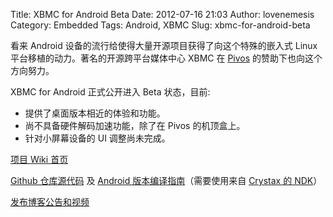 Title: XBMC for Android Beta
Date: 2012-07-16 21:03
Author: lovenemesis
Category: Embedded
Tags: Android, XBMC
Slug: xbmc-for-android-beta

看来 Android 设备的流行给使得大量开源项目获得了向这个特殊的嵌入式 Linux
平台移植的动力。著名的开源跨平台媒体中心 XBMC 在
[Pivos](http://www.pivosgroup.com/) 的赞助下也向这个方向努力。

XBMC for Android 正式公开进入 Beta 状态，目前:

-   提供了桌面版本相近的体验和功能。
-   尚不具备硬件解码加速功能，除了在 Pivos 的机顶盒上。
-   针对小屏幕设备的 UI 调整尚未完成。

[项目 Wiki
首页](http://wiki.xbmc.org/index.php?title=Developing_XBMC_for_Android)

[Github 仓库源代码](https://github.com/xbmc/android) 及 [Android
版本编译指南](https://github.com/xbmc/android/blob/android-rebase-8/docs/README.android)（需要使用来自
[Crystax 的 NDK](http://www.crystax.net/en/android/ndk)）

[发布博客公告和视频](http://xbmc.org/theuni/2012/07/13/xbmc-for-android/)
